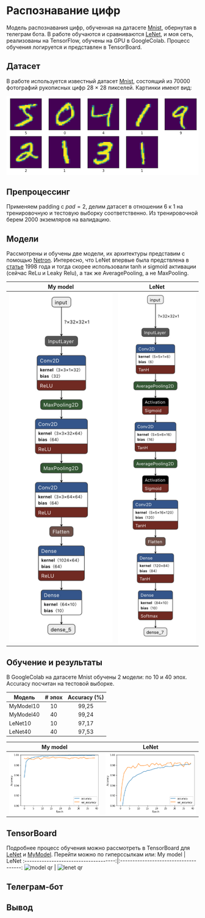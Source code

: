 # Распознавание цифр

Модель распознавания цифр, обученная на датасете [Mnist](https://www.tensorflow.org/datasets/catalog/mnist?hl=ru "ссылка на тф мниста"), обернутая в телеграм бота. В работе обучаются и сравниваются [LeNet](https://arxiv.org/pdf/2301.04275.pdf "Статья ленет"), и моя сеть, реализованы на TensorFlow, обучены на GPU в GoogleColab. Процесс обучения логируется и представлен в TensorBoard.

## Датасет 
В работе используется известный датасет [Mnist](https://www.tensorflow.org/datasets/catalog/mnist?hl=ru "ссылка на тф мниста"), состоящий из 70000 фотографий рукописных цифр 28 $\times$ 28 пикселей. Картинки имеют вид: 

![Image alt](https://github.com/valerizabby/digits_recognizer/blob/main/pictures/exmp.png?raw=true)

## Препроцессинг 
Применяем padding с $pad = 2$, делим датасет в отношении 6 к 1 на тренировочную и тестовую выборку соответственно. Из тренировочной берем 2000 экземляров на валидацию. 

## Модели
Рассмотрены и обучены две модели, их архитектуры представим с помощью [Netron](https://netron.app/). Интересно, что LeNet впервые была предствлена в [статье](https://arxiv.org/pdf/2301.04275.pdf "Статья ленет") 1998 года и тогда скорее использовали tanh и sigmoid активации (сейчас ReLu и Leaky Relu), а так же AveragePooling, а не MaxPooling.

My model            |  LeNet
:-------------------------------------:|:-------------------------------------:
![model_arch](https://github.com/valerizabby/digits_recognizer/blob/main/pictures/model40_32.jpg)  |  ![lenet_arch](https://github.com/valerizabby/digits_recognizer/blob/main/pictures/lenet.jpg)


## Обучение и результаты 
В GoogleColab на датасете Mnist обучены 2 модели: по 10 и 40 эпох. Accuracy посчитан на тестовой выборке. 

| Модель        | # эпох             | Accuracy (%) |
| ------------- |:------------------:| :-----------:|
| MyModel10     | 10                 |  99,25       |
| MyModel40     | 40                 |  99,24       |
| LeNet10       | 10                 |  97,17       |
| LeNet40       | 40                 |  97,53       |

My model            |  LeNet
:-------------------------------------:|:-------------------------------------:
![model acc](https://github.com/valerizabby/digits_recognizer/blob/main/pictures/mymodelacc.png)  |  ![lenet_arch](https://github.com/valerizabby/digits_recognizer/blob/main/pictures/lenetacc.png)


## TensorBoard
Подробнее процесс обучения можно рассмотреть в TensorBoard для [LeNet](https://tensorboard.dev/experiment/XBoQEzU8RXGX6AvHZ7zNYQ/#scalars) и [MyModel](https://tensorboard.dev/experiment/l3VbehpyRq6ySerHqZXlSg/#scalars&run=20230207-091753%2Ftrain). Перейти можно по гиперссылкам или: 
My model            |  LeNet
:-------------------------------------:|:-------------------------------------:
![model qr](http://qrcoder.ru/code/?https%3A%2F%2Ftensorboard.dev%2Fexperiment%2Fl3VbehpyRq6ySerHqZXlSg%2F%23scalars%26run%3D20230207-091753%252Ftrain&4&0)  |  ![lenet qr](http://qrcoder.ru/code/?https%3A%2F%2Ftensorboard.dev%2Fexperiment%2FXBoQEzU8RXGX6AvHZ7zNYQ%2F%23scalars&4&0)
## Телеграм-бот
 
## Вывод
